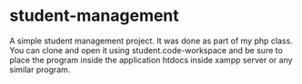 # student-management
A simple student management project. It was done as part of my php class.
You can clone and open it using student.code-workspace and be sure to place the program inside the application htdocs inside xampp server or any similar program.
